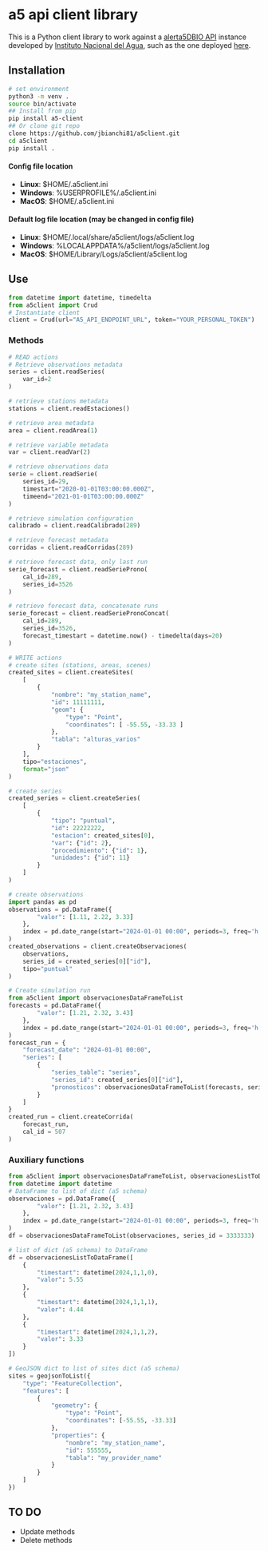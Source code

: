 # a5 api client library
This is a Python client library to work against a [alerta5DBIO API](https://github.com/jbianchi81/alerta5DBIO.git) instance developed by [Instituto Nacional del Agua](https://www.ina.gob.ar), such as the one deployed [here](https://alerta.ina.gob.ar/a5).
## Installation
```bash
# set environment
python3 -m venv .
source bin/activate
## Install from pip
pip install a5-client
## Or clone git repo
clone https://github.com/jbianchi81/a5client.git
cd a5client
pip install .
```
#### Config file location
- **Linux**: $HOME/.a5client.ini
- **Windows**: %USERPROFILE%/.a5client.ini 
- **MacOS**: $HOME/.a5client.ini
#### Default log file location (may be changed in config file)
- **Linux**: $HOME/.local/share/a5client/logs/a5client.log
- **Windows**: %LOCALAPPDATA%/a5client/logs/a5client.log
- **MacOS**: $HOME/Library/Logs/a5client/a5client.log

## Use
```python
from datetime import datetime, timedelta
from a5client import Crud
# Instantiate client
client = Crud(url="A5_API_ENDPOINT_URL", token="YOUR_PERSONAL_TOKEN")
```
### Methods
```python
# READ actions
# Retrieve observations metadata
series = client.readSeries(
    var_id=2
)

# retrieve stations metadata
stations = client.readEstaciones()

# retrieve area metadata
area = client.readArea(1)

# retrieve variable metadata
var = client.readVar(2)

# retrieve observations data
serie = client.readSerie(
    series_id=29, 
    timestart="2020-01-01T03:00:00.000Z", 
    timeend="2021-01-01T03:00:00.000Z"
)

# retrieve simulation configuration
calibrado = client.readCalibrado(289)

# retrieve forecast metadata
corridas = client.readCorridas(289)

# retrieve forecast data, only last run
serie_forecast = client.readSerieProno(
    cal_id=289,
    series_id=3526
)

# retrieve forecast data, concatenate runs
serie_forecast = client.readSeriePronoConcat(
    cal_id=289,
    series_id=3526,
    forecast_timestart = datetime.now() - timedelta(days=20)
)

# WRITE actions
# create sites (stations, areas, scenes)
created_sites = client.createSites(
    [
        {
            "nombre": "my_station_name",
            "id": 11111111,
            "geom": {
                "type": "Point",
                "coordinates": [ -55.55, -33.33 ]
            },
            "tabla": "alturas_varios"   
        }
    ],
    tipo="estaciones",
    format="json"
)

# create series
created_series = client.createSeries(
    [
        {
            "tipo": "puntual",
            "id": 22222222,
            "estacion": created_sites[0],
            "var": {"id": 2},
            "procedimiento": {"id": 1},
            "unidades": {"id": 11}
        }
    ]
)

# create observations
import pandas as pd 
observations = pd.DataFrame({
        "valor": [1.11, 2.22, 3.33]
    },
    index = pd.date_range(start="2024-01-01 00:00", periods=3, freq='h', tz="UTC")
)
created_observations = client.createObservaciones(
    observations,
    series_id = created_series[0]["id"],
    tipo="puntual"
)

# Create simulation run
from a5client import observacionesDataFrameToList
forecasts = pd.DataFrame({
        "valor": [1.21, 2.32, 3.43]
    },
    index = pd.date_range(start="2024-01-01 00:00", periods=3, freq='h', tz="UTC")
)
forecast_run = {
    "forecast_date": "2024-01-01 00:00",
    "series": [
        {
            "series_table": "series",
            "series_id": created_series[0]["id"],
            "pronosticos": observacionesDataFrameToList(forecasts, series_id=created_series[0]["id"])
        }
    ]
}
created_run = client.createCorrida(
    forecast_run,
    cal_id = 507
)
```
### Auxiliary functions
```python
from a5client import observacionesDataFrameToList, observacionesListToDataFrame, geojsonToList
from datetime import datetime
# DataFrame to list of dict (a5 schema)
observaciones = pd.DataFrame({
        "valor": [1.21, 2.32, 3.43]
    },
    index = pd.date_range(start="2024-01-01 00:00", periods=3, freq='h', tz="UTC")
)
df = observacionesDataFrameToList(observaciones, series_id = 3333333)

# list of dict (a5 schema) to DataFrame
df = observacionesListToDataFrame([
    {
        "timestart": datetime(2024,1,1,0),
        "valor": 5.55
    },
    {
        "timestart": datetime(2024,1,1,1),
        "valor": 4.44
    },
    {
        "timestart": datetime(2024,1,1,2),
        "valor": 3.33
    }
])

# GeoJSON dict to list of sites dict (a5 schema)
sites = geojsonToList({
    "type": "FeatureCollection",
    "features": [
        {
            "geometry": {
                "type": "Point",
                "coordinates": [-55.55, -33.33]
            },
            "properties": {
                "nombre": "my_station_name",
                "id": 555555,
                "tabla": "my_provider_name"
            }
        }
    ]
})
```
## TO DO
- Update methods
- Delete methods
